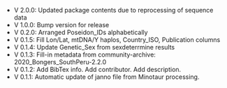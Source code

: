 - V 2.0.0: Updated package contents due to reprocessing of sequence data
- V 1.0.0: Bump version for release
- V 0.2.0: Arranged Poseidon_IDs alphabetically
- V 0.1.5: Fill Lon/Lat, mtDNA/Y haplos, Country_ISO, Publication columns
- V 0.1.4: Update Genetic_Sex from sexdeterrmine results
- V 0.1.3: Fill-in metadata from community-archive: 2020_Bongers_SouthPeru-2.2.0
- V 0.1.2: Add BibTex info. Add contributor. Add description.
- V 0.1.1: Automatic update of janno file from Minotaur processing.
